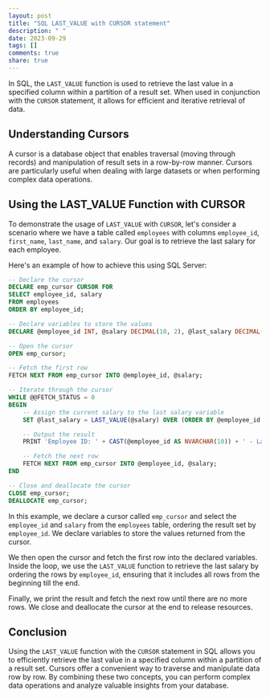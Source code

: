 ```yaml
---
layout: post
title: "SQL LAST_VALUE with CURSOR statement"
description: " "
date: 2023-09-29
tags: []
comments: true
share: true
---
```


In SQL, the `LAST_VALUE` function is used to retrieve the last value in a specified column within a partition of a result set. When used in conjunction with the `CURSOR` statement, it allows for efficient and iterative retrieval of data.

## Understanding Cursors

A cursor is a database object that enables traversal (moving through records) and manipulation of result sets in a row-by-row manner. Cursors are particularly useful when dealing with large datasets or when performing complex data operations.

## Using the LAST_VALUE Function with CURSOR

To demonstrate the usage of `LAST_VALUE` with `CURSOR`, let's consider a scenario where we have a table called `employees` with columns `employee_id`, `first_name`, `last_name`, and `salary`. Our goal is to retrieve the last salary for each employee.

Here's an example of how to achieve this using SQL Server:

```sql
-- Declare the cursor
DECLARE emp_cursor CURSOR FOR
SELECT employee_id, salary
FROM employees
ORDER BY employee_id;

-- Declare variables to store the values
DECLARE @employee_id INT, @salary DECIMAL(10, 2), @last_salary DECIMAL(10, 2);

-- Open the cursor
OPEN emp_cursor;

-- Fetch the first row
FETCH NEXT FROM emp_cursor INTO @employee_id, @salary;

-- Iterate through the cursor
WHILE @@FETCH_STATUS = 0
BEGIN
    -- Assign the current salary to the last salary variable
    SET @last_salary = LAST_VALUE(@salary) OVER (ORDER BY @employee_id ROWS BETWEEN UNBOUNDED PRECEDING AND UNBOUNDED FOLLOWING);

    -- Output the result
    PRINT 'Employee ID: ' + CAST(@employee_id AS NVARCHAR(10)) + ' - Last Salary: ' + CAST(@last_salary AS NVARCHAR(10));

    -- Fetch the next row
    FETCH NEXT FROM emp_cursor INTO @employee_id, @salary;
END

-- Close and deallocate the cursor
CLOSE emp_cursor;
DEALLOCATE emp_cursor;
```

In this example, we declare a cursor called `emp_cursor` and select the `employee_id` and `salary` from the `employees` table, ordering the result set by `employee_id`. We declare variables to store the values returned from the cursor.

We then open the cursor and fetch the first row into the declared variables. Inside the loop, we use the `LAST_VALUE` function to retrieve the last salary by ordering the rows by `employee_id`, ensuring that it includes all rows from the beginning till the end.

Finally, we print the result and fetch the next row until there are no more rows. We close and deallocate the cursor at the end to release resources.

## Conclusion

Using the `LAST_VALUE` function with the `CURSOR` statement in SQL allows you to efficiently retrieve the last value in a specified column within a partition of a result set. Cursors offer a convenient way to traverse and manipulate data row by row. By combining these two concepts, you can perform complex data operations and analyze valuable insights from your database.